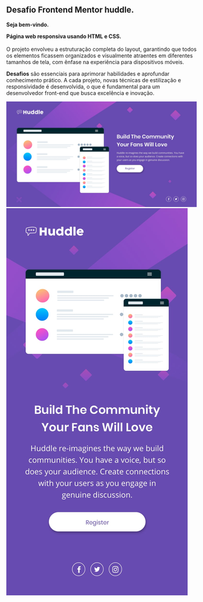 
## Desafio Frontend Mentor huddle.

**Seja bem-vindo.**

**Página web responsiva usando HTML e CSS.** <br><br>
 O projeto envolveu a estruturação completa do layout, garantindo que todos os elementos ficassem organizados e visualmente atraentes em diferentes tamanhos de tela, com ênfase na experiência para dispositivos móveis.

**Desafios** são essenciais para aprimorar habilidades e aprofundar conhecimento prático. A cada projeto, novas técnicas de estilização e responsividade é desenvolvida, o que é fundamental para um desenvolvedor front-end que busca excelência e inovação.

<img src="./src/design/desktop-design.jpg" alt="Prévias destop">
<img src="./src/design/mobile-design.jpg" alt="Prévias mobile">
